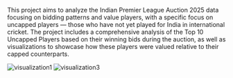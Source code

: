 This project aims to analyze the Indian Premier League Auction 2025 data focusing on bidding patterns and value players, with a specific focus on uncapped players — those who have not yet played for India in international cricket.  The project includes a comprehensive analysis of the Top 10 Uncapped Players based on their winning bids during the auction, as well as visualizations to showcase how these players were valued relative to their capped counterparts.

![visualization1](https://github.com/user-attachments/assets/5084dd25-fe34-415b-96fc-cc1e7b9c81cf)
![visualization3](https://github.com/user-attachments/assets/2121340a-0a4c-4d1d-b11f-02a01eee1de6)
